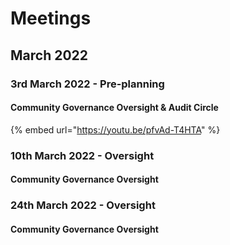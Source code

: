 # Meetings

## March 2022

### 3rd March 2022 - Pre-planning

#### Community Governance Oversight & Audit Circle

{% embed url="https://youtu.be/pfvAd-T4HTA" %}

### 10th March 2022 - Oversight&#x20;

#### Community Governance Oversight

### 24th March 2022 - Oversight

#### Community Governance Oversight







